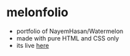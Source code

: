 # melonfolio
- portfolio of NayemHasan/Watermelon
- made with pure HTML and CSS only
- its live [here](https://nayemhasan.github.io/melonfolio/)

